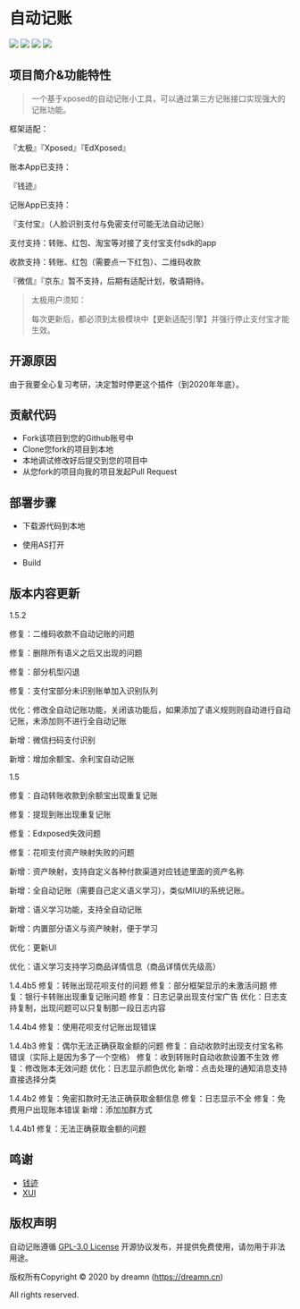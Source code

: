 # 自动记账

![](https://img.shields.io/github/issues/dreamncn/Qianji_auto)
![](https://img.shields.io/badge/PoweredBy-Dreamn-f39f37)
![](https://img.shields.io/github/license/dreamncn/VPay)
![](https://img.shields.io/github/stars/dreamncn/Qianji_auto.svg?label=Stars&style=social)


## 项目简介&功能特性

> 一个基于xposed的自动记账小工具，可以通过第三方记账接口实现强大的记账功能。

框架适配：

『太极』『Xposed』『EdXposed』

账本App已支持：

『钱迹』

记账App已支持：

『支付宝』（人脸识别支付与免密支付可能无法自动记账）

支付支持：转账、红包、淘宝等对接了支付宝支付sdk的app

收款支持：转账、红包（需要点一下红包）、二维码收款

『微信』『京东』暂不支持，后期有适配计划，敬请期待。

> 太极用户须知：
>
> 每次更新后，都必须到太极模块中【更新适配引擎】并强行停止支付宝才能生效。

## 开源原因
由于我要全心复习考研，决定暂时停更这个插件（到2020年年底）。

## 贡献代码

- Fork该项目到您的Github账号中
- Clone您fork的项目到本地
- 本地调试修改好后提交到您的项目中
- 从您fork的项目向我的项目发起Pull Request

## 部署步骤

- 下载源代码到本地

- 使用AS打开
- Build

## 版本内容更新

1.5.2

修复：二维码收款不自动记账的问题

修复：删除所有语义之后又出现的问题

修复：部分机型闪退

修复：支付宝部分未识别账单加入识别队列

优化：修改全自动记账功能，关闭该功能后，如果添加了语义规则则自动进行自动记账，未添加则不进行全自动记账

新增：微信扫码支付识别

新增：增加余额宝、余利宝自动记账

1.5

修复：自动转账收款到余额宝出现重复记账

修复：提现到账出现重复记账

修复：Edxposed失效问题

修复：花呗支付资产映射失败的问题

新增：资产映射，支持自定义各种付款渠道对应钱迹里面的资产名称

新增：全自动记账（需要自己定义语义学习），类似MIUI的系统记账。

新增：语义学习功能，支持全自动记账

新增：内置部分语义与资产映射，便于学习

优化：更新UI

优化：语义学习支持学习商品详情信息（商品详情优先级高）



1.4.4b5
修复：转账出现花呗支付的问题
修复：部分框架显示的未激活问题
修复：银行卡转账出现重复记账问题
修复：日志记录出现支付宝广告
优化：日志支持复制，出现问题可以只复制那一段日志内容


1.4.4b4
修复：使用花呗支付记账出现错误


1.4.4b3
修复：偶尔无法正确获取金额的问题
修复：自动收款时出现支付宝名称错误（实际上是因为多了一个空格）
修复：收到转账时自动收款设置不生效
修复：修改账本无效问题
优化：日志显示颜色优化
新增：点击处理的通知消息支持直接选择分类


1.4.4b2
修复：免密扣款时无法正确获取金额信息
修复：日志显示不全
修复：免费用户出现账本错误
新增：添加加群方式


1.4.4b1
修复：无法正确获取金额的问题

## 鸣谢

- [钱迹](http://www.qianjiapp.com/)
- [XUI](https://github.com/xuexiangjys/XUI)


## 版权声明

自动记账遵循 [GPL-3.0 License](/LICENSE) 开源协议发布，并提供免费使用，请勿用于非法用途。

版权所有Copyright © 2020 by dreamn (https://dreamn.cn)

All rights reserved.

